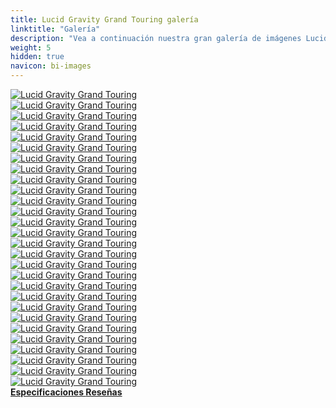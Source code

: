 ```yaml
---
title: Lucid Gravity Grand Touring galería
linktitle: "Galería"
description: "Vea a continuación nuestra gran galería de imágenes Lucid Gravity Grand Touring. Haga clic en las imágenes para ver las versiones de alta resolución."
weight: 5
hidden: true
navicon: bi-images
---
```

<!-- markdownlint-disable MD033 -->
<div class="row" id ="my-gallery">
	<div class="pswp-grid-item col-6 col-md-4">
		<a href="https://media.evkx.net/multimedia/models/lucid/gravity/gravity_grand_touring/exterior_1.jpeg"
data-pswp-src="https://media.evkx.net/multimedia/models/lucid/gravity/gravity_grand_touring/exterior_1.jpeg"
data-pswp-width="3000"
data-pswp-height="1687" 
target="_blank">
			<img src="https://media.evkx.net/multimedia/models/lucid/gravity/gravity_grand_touring/exterior_1_xst.jpeg" alt="Lucid Gravity Grand Touring" class="img-fluid " />
		</a>
	</div>
	<div class="pswp-grid-item col-6 col-md-4">
		<a href="https://media.evkx.net/multimedia/models/lucid/gravity/gravity_grand_touring/exterior_10.jpeg"
data-pswp-src="https://media.evkx.net/multimedia/models/lucid/gravity/gravity_grand_touring/exterior_10.jpeg"
data-pswp-width="3000"
data-pswp-height="2000" 
target="_blank">
			<img src="https://media.evkx.net/multimedia/models/lucid/gravity/gravity_grand_touring/exterior_10_xst.jpeg" alt="Lucid Gravity Grand Touring" class="img-fluid " />
		</a>
	</div>
	<div class="pswp-grid-item col-6 col-md-4">
		<a href="https://media.evkx.net/multimedia/models/lucid/gravity/gravity_grand_touring/exterior_11.jpeg"
data-pswp-src="https://media.evkx.net/multimedia/models/lucid/gravity/gravity_grand_touring/exterior_11.jpeg"
data-pswp-width="3000"
data-pswp-height="2249" 
target="_blank">
			<img src="https://media.evkx.net/multimedia/models/lucid/gravity/gravity_grand_touring/exterior_11_xst.jpeg" alt="Lucid Gravity Grand Touring" class="img-fluid " />
		</a>
	</div>
	<div class="pswp-grid-item col-6 col-md-4">
		<a href="https://media.evkx.net/multimedia/models/lucid/gravity/gravity_grand_touring/exterior_2.jpeg"
data-pswp-src="https://media.evkx.net/multimedia/models/lucid/gravity/gravity_grand_touring/exterior_2.jpeg"
data-pswp-width="3000"
data-pswp-height="1786" 
target="_blank">
			<img src="https://media.evkx.net/multimedia/models/lucid/gravity/gravity_grand_touring/exterior_2_xst.jpeg" alt="Lucid Gravity Grand Touring" class="img-fluid " />
		</a>
	</div>
	<div class="pswp-grid-item col-6 col-md-4">
		<a href="https://media.evkx.net/multimedia/models/lucid/gravity/gravity_grand_touring/exterior_3.jpeg"
data-pswp-src="https://media.evkx.net/multimedia/models/lucid/gravity/gravity_grand_touring/exterior_3.jpeg"
data-pswp-width="3000"
data-pswp-height="2000" 
target="_blank">
			<img src="https://media.evkx.net/multimedia/models/lucid/gravity/gravity_grand_touring/exterior_3_xst.jpeg" alt="Lucid Gravity Grand Touring" class="img-fluid " />
		</a>
	</div>
	<div class="pswp-grid-item col-6 col-md-4">
		<a href="https://media.evkx.net/multimedia/models/lucid/gravity/gravity_grand_touring/exterior_4.jpeg"
data-pswp-src="https://media.evkx.net/multimedia/models/lucid/gravity/gravity_grand_touring/exterior_4.jpeg"
data-pswp-width="3000"
data-pswp-height="2249" 
target="_blank">
			<img src="https://media.evkx.net/multimedia/models/lucid/gravity/gravity_grand_touring/exterior_4_xst.jpeg" alt="Lucid Gravity Grand Touring" class="img-fluid " />
		</a>
	</div>
	<div class="pswp-grid-item col-6 col-md-4">
		<a href="https://media.evkx.net/multimedia/models/lucid/gravity/gravity_grand_touring/exterior_5.jpeg"
data-pswp-src="https://media.evkx.net/multimedia/models/lucid/gravity/gravity_grand_touring/exterior_5.jpeg"
data-pswp-width="3000"
data-pswp-height="2000" 
target="_blank">
			<img src="https://media.evkx.net/multimedia/models/lucid/gravity/gravity_grand_touring/exterior_5_xst.jpeg" alt="Lucid Gravity Grand Touring" class="img-fluid " />
		</a>
	</div>
	<div class="pswp-grid-item col-6 col-md-4">
		<a href="https://media.evkx.net/multimedia/models/lucid/gravity/gravity_grand_touring/exterior_6.jpeg"
data-pswp-src="https://media.evkx.net/multimedia/models/lucid/gravity/gravity_grand_touring/exterior_6.jpeg"
data-pswp-width="3000"
data-pswp-height="2000" 
target="_blank">
			<img src="https://media.evkx.net/multimedia/models/lucid/gravity/gravity_grand_touring/exterior_6_xst.jpeg" alt="Lucid Gravity Grand Touring" class="img-fluid " />
		</a>
	</div>
	<div class="pswp-grid-item col-6 col-md-4">
		<a href="https://media.evkx.net/multimedia/models/lucid/gravity/gravity_grand_touring/exterior_7.jpeg"
data-pswp-src="https://media.evkx.net/multimedia/models/lucid/gravity/gravity_grand_touring/exterior_7.jpeg"
data-pswp-width="3000"
data-pswp-height="1756" 
target="_blank">
			<img src="https://media.evkx.net/multimedia/models/lucid/gravity/gravity_grand_touring/exterior_7_xst.jpeg" alt="Lucid Gravity Grand Touring" class="img-fluid " />
		</a>
	</div>
	<div class="pswp-grid-item col-6 col-md-4">
		<a href="https://media.evkx.net/multimedia/models/lucid/gravity/gravity_grand_touring/exterior_8.jpeg"
data-pswp-src="https://media.evkx.net/multimedia/models/lucid/gravity/gravity_grand_touring/exterior_8.jpeg"
data-pswp-width="3000"
data-pswp-height="2250" 
target="_blank">
			<img src="https://media.evkx.net/multimedia/models/lucid/gravity/gravity_grand_touring/exterior_8_xst.jpeg" alt="Lucid Gravity Grand Touring" class="img-fluid " />
		</a>
	</div>
	<div class="pswp-grid-item col-6 col-md-4">
		<a href="https://media.evkx.net/multimedia/models/lucid/gravity/gravity_grand_touring/exterior_9.jpeg"
data-pswp-src="https://media.evkx.net/multimedia/models/lucid/gravity/gravity_grand_touring/exterior_9.jpeg"
data-pswp-width="3000"
data-pswp-height="2250" 
target="_blank">
			<img src="https://media.evkx.net/multimedia/models/lucid/gravity/gravity_grand_touring/exterior_9_xst.jpeg" alt="Lucid Gravity Grand Touring" class="img-fluid " />
		</a>
	</div>
	<div class="pswp-grid-item col-6 col-md-4">
		<a href="https://media.evkx.net/multimedia/models/lucid/gravity/gravity_grand_touring/frontseats_1.jpeg"
data-pswp-src="https://media.evkx.net/multimedia/models/lucid/gravity/gravity_grand_touring/frontseats_1.jpeg"
data-pswp-width="3000"
data-pswp-height="2250" 
target="_blank">
			<img src="https://media.evkx.net/multimedia/models/lucid/gravity/gravity_grand_touring/frontseats_1_xst.jpeg" alt="Lucid Gravity Grand Touring" class="img-fluid " />
		</a>
	</div>
	<div class="pswp-grid-item col-6 col-md-4">
		<a href="https://media.evkx.net/multimedia/models/lucid/gravity/gravity_grand_touring/frontseats_2.jpeg"
data-pswp-src="https://media.evkx.net/multimedia/models/lucid/gravity/gravity_grand_touring/frontseats_2.jpeg"
data-pswp-width="3000"
data-pswp-height="2250" 
target="_blank">
			<img src="https://media.evkx.net/multimedia/models/lucid/gravity/gravity_grand_touring/frontseats_2_xst.jpeg" alt="Lucid Gravity Grand Touring" class="img-fluid " />
		</a>
	</div>
	<div class="pswp-grid-item col-6 col-md-4">
		<a href="https://media.evkx.net/multimedia/models/lucid/gravity/gravity_grand_touring/frunk_1.jpeg"
data-pswp-src="https://media.evkx.net/multimedia/models/lucid/gravity/gravity_grand_touring/frunk_1.jpeg"
data-pswp-width="3000"
data-pswp-height="2000" 
target="_blank">
			<img src="https://media.evkx.net/multimedia/models/lucid/gravity/gravity_grand_touring/frunk_1_xst.jpeg" alt="Lucid Gravity Grand Touring" class="img-fluid " />
		</a>
	</div>
	<div class="pswp-grid-item col-6 col-md-4">
		<a href="https://media.evkx.net/multimedia/models/lucid/gravity/gravity_grand_touring/frunk_2.jpeg"
data-pswp-src="https://media.evkx.net/multimedia/models/lucid/gravity/gravity_grand_touring/frunk_2.jpeg"
data-pswp-width="2573"
data-pswp-height="1762" 
target="_blank">
			<img src="https://media.evkx.net/multimedia/models/lucid/gravity/gravity_grand_touring/frunk_2_xst.jpeg" alt="Lucid Gravity Grand Touring" class="img-fluid " />
		</a>
	</div>
	<div class="pswp-grid-item col-6 col-md-4">
		<a href="https://media.evkx.net/multimedia/models/lucid/gravity/gravity_grand_touring/headlights_1.jpeg"
data-pswp-src="https://media.evkx.net/multimedia/models/lucid/gravity/gravity_grand_touring/headlights_1.jpeg"
data-pswp-width="3000"
data-pswp-height="1999" 
target="_blank">
			<img src="https://media.evkx.net/multimedia/models/lucid/gravity/gravity_grand_touring/headlights_1_xst.jpeg" alt="Lucid Gravity Grand Touring" class="img-fluid " />
		</a>
	</div>
	<div class="pswp-grid-item col-6 col-md-4">
		<a href="https://media.evkx.net/multimedia/models/lucid/gravity/gravity_grand_touring/interior_1.jpeg"
data-pswp-src="https://media.evkx.net/multimedia/models/lucid/gravity/gravity_grand_touring/interior_1.jpeg"
data-pswp-width="3000"
data-pswp-height="2000" 
target="_blank">
			<img src="https://media.evkx.net/multimedia/models/lucid/gravity/gravity_grand_touring/interior_1_xst.jpeg" alt="Lucid Gravity Grand Touring" class="img-fluid " />
		</a>
	</div>
	<div class="pswp-grid-item col-6 col-md-4">
		<a href="https://media.evkx.net/multimedia/models/lucid/gravity/gravity_grand_touring/interior_2.jpeg"
data-pswp-src="https://media.evkx.net/multimedia/models/lucid/gravity/gravity_grand_touring/interior_2.jpeg"
data-pswp-width="3000"
data-pswp-height="2250" 
target="_blank">
			<img src="https://media.evkx.net/multimedia/models/lucid/gravity/gravity_grand_touring/interior_2_xst.jpeg" alt="Lucid Gravity Grand Touring" class="img-fluid " />
		</a>
	</div>
	<div class="pswp-grid-item col-6 col-md-4">
		<a href="https://media.evkx.net/multimedia/models/lucid/gravity/gravity_grand_touring/interior_3.jpeg"
data-pswp-src="https://media.evkx.net/multimedia/models/lucid/gravity/gravity_grand_touring/interior_3.jpeg"
data-pswp-width="3000"
data-pswp-height="2000" 
target="_blank">
			<img src="https://media.evkx.net/multimedia/models/lucid/gravity/gravity_grand_touring/interior_3_xst.jpeg" alt="Lucid Gravity Grand Touring" class="img-fluid " />
		</a>
	</div>
	<div class="pswp-grid-item col-6 col-md-4">
		<a href="https://media.evkx.net/multimedia/models/lucid/gravity/gravity_grand_touring/interior_4.jpeg"
data-pswp-src="https://media.evkx.net/multimedia/models/lucid/gravity/gravity_grand_touring/interior_4.jpeg"
data-pswp-width="3000"
data-pswp-height="1999" 
target="_blank">
			<img src="https://media.evkx.net/multimedia/models/lucid/gravity/gravity_grand_touring/interior_4_xst.jpeg" alt="Lucid Gravity Grand Touring" class="img-fluid " />
		</a>
	</div>
	<div class="pswp-grid-item col-6 col-md-4">
		<a href="https://media.evkx.net/multimedia/models/lucid/gravity/gravity_grand_touring/main_1.jpeg"
data-pswp-src="https://media.evkx.net/multimedia/models/lucid/gravity/gravity_grand_touring/main_1.jpeg"
data-pswp-width="3000"
data-pswp-height="2007" 
target="_blank">
			<img src="https://media.evkx.net/multimedia/models/lucid/gravity/gravity_grand_touring/main_1_xst.jpeg" alt="Lucid Gravity Grand Touring" class="img-fluid " />
		</a>
	</div>
	<div class="pswp-grid-item col-6 col-md-4">
		<a href="https://media.evkx.net/multimedia/models/lucid/gravity/gravity_grand_touring/screens_1.jpeg"
data-pswp-src="https://media.evkx.net/multimedia/models/lucid/gravity/gravity_grand_touring/screens_1.jpeg"
data-pswp-width="3000"
data-pswp-height="2250" 
target="_blank">
			<img src="https://media.evkx.net/multimedia/models/lucid/gravity/gravity_grand_touring/screens_1_xst.jpeg" alt="Lucid Gravity Grand Touring" class="img-fluid " />
		</a>
	</div>
	<div class="pswp-grid-item col-6 col-md-4">
		<a href="https://media.evkx.net/multimedia/models/lucid/gravity/gravity_grand_touring/screens_2.jpeg"
data-pswp-src="https://media.evkx.net/multimedia/models/lucid/gravity/gravity_grand_touring/screens_2.jpeg"
data-pswp-width="3000"
data-pswp-height="1729" 
target="_blank">
			<img src="https://media.evkx.net/multimedia/models/lucid/gravity/gravity_grand_touring/screens_2_xst.jpeg" alt="Lucid Gravity Grand Touring" class="img-fluid " />
		</a>
	</div>
	<div class="pswp-grid-item col-6 col-md-4">
		<a href="https://media.evkx.net/multimedia/models/lucid/gravity/gravity_grand_touring/secondrowseats_1.jpeg"
data-pswp-src="https://media.evkx.net/multimedia/models/lucid/gravity/gravity_grand_touring/secondrowseats_1.jpeg"
data-pswp-width="3000"
data-pswp-height="2250" 
target="_blank">
			<img src="https://media.evkx.net/multimedia/models/lucid/gravity/gravity_grand_touring/secondrowseats_1_xst.jpeg" alt="Lucid Gravity Grand Touring" class="img-fluid " />
		</a>
	</div>
	<div class="pswp-grid-item col-6 col-md-4">
		<a href="https://media.evkx.net/multimedia/models/lucid/gravity/gravity_grand_touring/steeringwheel_1.jpeg"
data-pswp-src="https://media.evkx.net/multimedia/models/lucid/gravity/gravity_grand_touring/steeringwheel_1.jpeg"
data-pswp-width="3000"
data-pswp-height="2000" 
target="_blank">
			<img src="https://media.evkx.net/multimedia/models/lucid/gravity/gravity_grand_touring/steeringwheel_1_xst.jpeg" alt="Lucid Gravity Grand Touring" class="img-fluid " />
		</a>
	</div>
	<div class="pswp-grid-item col-6 col-md-4">
		<a href="https://media.evkx.net/multimedia/models/lucid/gravity/gravity_grand_touring/trailer_1.jpeg"
data-pswp-src="https://media.evkx.net/multimedia/models/lucid/gravity/gravity_grand_touring/trailer_1.jpeg"
data-pswp-width="3000"
data-pswp-height="2000" 
target="_blank">
			<img src="https://media.evkx.net/multimedia/models/lucid/gravity/gravity_grand_touring/trailer_1_xst.jpeg" alt="Lucid Gravity Grand Touring" class="img-fluid " />
		</a>
	</div>
	<div class="pswp-grid-item col-6 col-md-4">
		<a href="https://media.evkx.net/multimedia/models/lucid/gravity/gravity_grand_touring/trailer_2.jpeg"
data-pswp-src="https://media.evkx.net/multimedia/models/lucid/gravity/gravity_grand_touring/trailer_2.jpeg"
data-pswp-width="3000"
data-pswp-height="2000" 
target="_blank">
			<img src="https://media.evkx.net/multimedia/models/lucid/gravity/gravity_grand_touring/trailer_2_xst.jpeg" alt="Lucid Gravity Grand Touring" class="img-fluid " />
		</a>
	</div>
	<div class="pswp-grid-item col-6 col-md-4">
		<a href="https://media.evkx.net/multimedia/models/lucid/gravity/gravity_grand_touring/trunk_1.jpeg"
data-pswp-src="https://media.evkx.net/multimedia/models/lucid/gravity/gravity_grand_touring/trunk_1.jpeg"
data-pswp-width="3000"
data-pswp-height="2000" 
target="_blank">
			<img src="https://media.evkx.net/multimedia/models/lucid/gravity/gravity_grand_touring/trunk_1_xst.jpeg" alt="Lucid Gravity Grand Touring" class="img-fluid " />
		</a>
	</div>
</div>
<script type="module">
  import PhotoSwipeLightbox from '/js/photoswipe-lightbox.esm.js';
    const lightbox = new PhotoSwipeLightbox({
       gallery: '#my-gallery',
        children: 'a',
        pswpModule: () => import('/js/photoswipe.esm.js')
    });
lightbox.init();
</script>
<div class="mt-3 mb-3">
<a href="../specifications/" class="text-decoration-none text-black">
<strong><i class="bi-arrow-left"></i> Especificaciones </strong>
</a>
<a href="../reviews/" class="text-decoration-none text-black float-end">
<strong>Reseñas <i class="bi-arrow-right"></i></strong>
</a>
</div>
